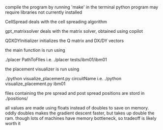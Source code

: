 compile the program by running 'make' in the terminal
python program may require libraries not currently installed

CellSpread deals with the cell spreading algorithm

gpt_matrixsolver deals with the matrix solver, obtained using copilot

QDXDYInitializer initializes the Q matrix and DX/DY vectors

the main function is run using

./placer PathToFIles i.e. ./placer tests/ibm01/ibm01

the placement visualizer is run using

./python visualize_placement.py circuitName i.e.  ./python visualize_placement.py ibm01


files containing the pre spread and post spread positions are stord in ./positions/

all values are made using floats instead of doubles to save on memory. oddly doubles makes the gradient descent faster, but takes up double the ram. though lots of machines have memory bottleneck, so tradeoff is likely worth it